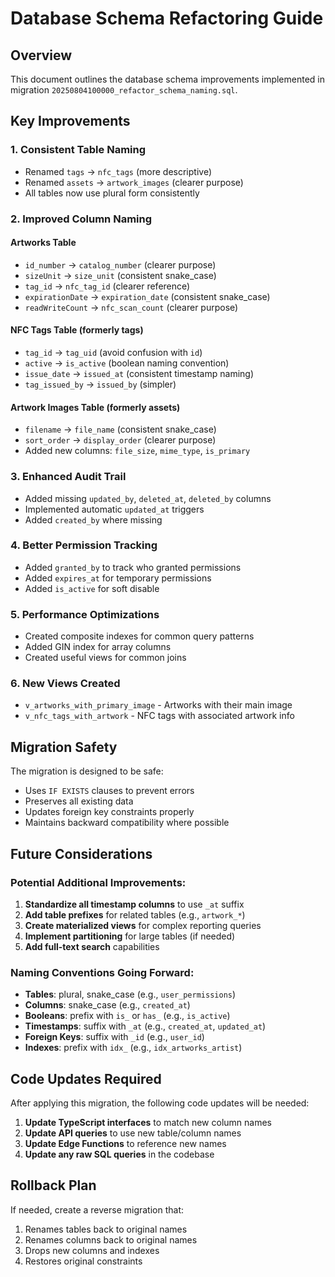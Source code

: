 # Database Schema Refactoring Guide

## Overview

This document outlines the database schema improvements implemented in migration `20250804100000_refactor_schema_naming.sql`.

## Key Improvements

### 1. **Consistent Table Naming**
- Renamed `tags` → `nfc_tags` (more descriptive)
- Renamed `assets` → `artwork_images` (clearer purpose)
- All tables now use plural form consistently

### 2. **Improved Column Naming**

#### Artworks Table
- `id_number` → `catalog_number` (clearer purpose)
- `sizeUnit` → `size_unit` (consistent snake_case)
- `tag_id` → `nfc_tag_id` (clearer reference)
- `expirationDate` → `expiration_date` (consistent snake_case)
- `readWriteCount` → `nfc_scan_count` (clearer purpose)

#### NFC Tags Table (formerly tags)
- `tag_id` → `tag_uid` (avoid confusion with `id`)
- `active` → `is_active` (boolean naming convention)
- `issue_date` → `issued_at` (consistent timestamp naming)
- `tag_issued_by` → `issued_by` (simpler)

#### Artwork Images Table (formerly assets)
- `filename` → `file_name` (consistent snake_case)
- `sort_order` → `display_order` (clearer purpose)
- Added new columns: `file_size`, `mime_type`, `is_primary`

### 3. **Enhanced Audit Trail**
- Added missing `updated_by`, `deleted_at`, `deleted_by` columns
- Implemented automatic `updated_at` triggers
- Added `created_by` where missing

### 4. **Better Permission Tracking**
- Added `granted_by` to track who granted permissions
- Added `expires_at` for temporary permissions
- Added `is_active` for soft disable

### 5. **Performance Optimizations**
- Created composite indexes for common query patterns
- Added GIN index for array columns
- Created useful views for common joins

### 6. **New Views Created**
- `v_artworks_with_primary_image` - Artworks with their main image
- `v_nfc_tags_with_artwork` - NFC tags with associated artwork info

## Migration Safety

The migration is designed to be safe:
- Uses `IF EXISTS` clauses to prevent errors
- Preserves all existing data
- Updates foreign key constraints properly
- Maintains backward compatibility where possible

## Future Considerations

### Potential Additional Improvements:
1. **Standardize all timestamp columns** to use `_at` suffix
2. **Add table prefixes** for related tables (e.g., `artwork_*`)
3. **Create materialized views** for complex reporting queries
4. **Implement partitioning** for large tables (if needed)
5. **Add full-text search** capabilities

### Naming Conventions Going Forward:
- **Tables**: plural, snake_case (e.g., `user_permissions`)
- **Columns**: snake_case (e.g., `created_at`)
- **Booleans**: prefix with `is_` or `has_` (e.g., `is_active`)
- **Timestamps**: suffix with `_at` (e.g., `created_at`, `updated_at`)
- **Foreign Keys**: suffix with `_id` (e.g., `user_id`)
- **Indexes**: prefix with `idx_` (e.g., `idx_artworks_artist`)

## Code Updates Required

After applying this migration, the following code updates will be needed:

1. **Update TypeScript interfaces** to match new column names
2. **Update API queries** to use new table/column names
3. **Update Edge Functions** to reference new names
4. **Update any raw SQL queries** in the codebase

## Rollback Plan

If needed, create a reverse migration that:
1. Renames tables back to original names
2. Renames columns back to original names
3. Drops new columns and indexes
4. Restores original constraints